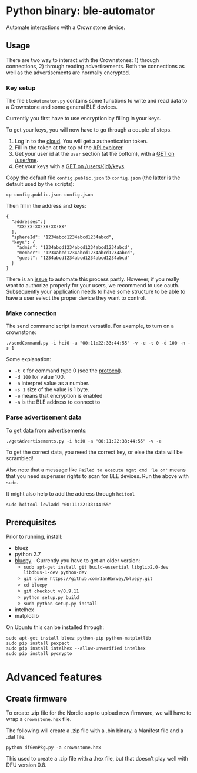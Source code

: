 # Python binary: ble-automator

Automate interactions with a Crownstone device.

## Usage

There are two way to interact with the Crownstones: 1) through connections, 2) through reading advertisements. Both
the connections as well as the advertisements are normally encrypted. 

### Key setup

The file `bleAutomator.py` contains some functions to write and read data to a Crownstone and some general BLE devices.

Currently you first have to use encryption by filling in your keys.

To get your keys, you will now have to go through a couple of steps.

1. Log in to the [cloud](https://cloud.crownstone.rocks/). You will get a authentication token.
2. Fill in the token at the top of the [API explorer](https://cloud.crownstone.rocks/explorer).
3. Get your user id at the `user` section (at the bottom), with a [GET on /user/me](https://cloud.crownstone.rocks/explorer/#!/user/user_me).
4. Get your keys with a [GET on /users/{id}/keys](https://cloud.crownstone.rocks/explorer/#!/user/user_getEncryptionKeys).

Copy the default file `config.public.json` to `config.json` (the latter is the default used by the scripts):

    cp config.public.json config.json

Then fill in the address and keys:

    {
      "addresses":[
        "XX:XX:XX:XX:XX:XX"
      ],
      "sphereId": "1234abcd1234abcd1234abcd",
      "keys": {
        "admin": "1234abcd1234abcd1234abcd1234abcd",
        "member": "1234abcd1234abcd1234abcd1234abcd",
        "guest": "1234abcd1234abcd1234abcd1234abcd"
      }
    }

There is an [issue](https://github.com/crownstone/ble-automator/issues/3) to automate this process partly. However, if 
you really want to authorize properly for your users, we recommend to use oauth. Subsequently your application needs 
to have some structure to be able to have a user select the proper device they want to control.

### Make connection

The send command script is most versatile. For example, to turn on a crownstone:

    ./sendCommand.py -i hci0 -a "00:11:22:33:44:55" -v -e -t 0 -d 100 -n -s 1

Some explanation:

- `-t 0` for command type 0 (see the [protocol](https://github.com/crownstone/bluenet/blob/master/docs/PROTOCOL.md#control_packet)).
- `-d 100` for value 100.
- `-n` interpret value as a number.
- `-s 1` size of the value is 1 byte.
- `-e` means that encryption is enabled
- `-a` is the BLE address to connect to

### Parse advertisement data

To get data from advertisements:

    ./getAdvertisements.py -i hci0 -a "00:11:22:33:44:55" -v -e

To get the correct data, you need the correct key, or else the data will be scrambled!

Also note that a message like `Failed to execute mgmt cmd 'le on'` means that you need superuser rights to scan for
BLE devices. Run the above with `sudo`.

It might also help to add the address through `hcitool`

    sudo hcitool lewladd "00:11:22:33:44:55"

## Prerequisites

Prior to running, install:

* bluez
* python 2.7
* [bluepy](https://github.com/IanHarvey/bluepy) - Currently you have to get an older version:
  * `sudo apt-get install git build-essential libglib2.0-dev libdbus-1-dev python-dev`
  * `git clone https://github.com/IanHarvey/bluepy.git`
  * `cd bluepy`
  * `git checkout v/0.9.11`
  * `python setup.py build`
  * `sudo python setup.py install`
* intelhex
* matplotlib

On Ubuntu this can be installed through:

```
sudo apt-get install bluez python-pip python-matplotlib
sudo pip install pexpect
sudo pip install intelhex --allow-unverified intelhex
sudo pip install pycrypto
```

# Advanced features

## Create firmware

To create .zip file for the Nordic app to upload new firmware, we will have to wrap a `crownstone.hex` file. 

The following will create a .zip file with a .bin binary, a Manifest file and a .dat file.

	python dfGenPkg.py -a crownstone.hex

This used to create a .zip file with a .hex file, but that doesn't play well with DFU version 0.8.
